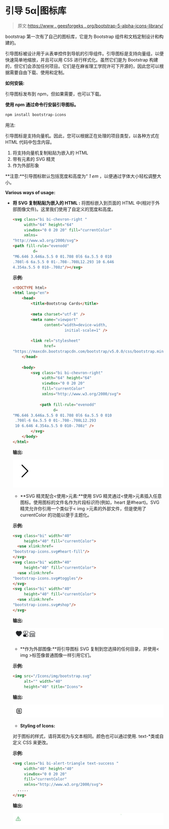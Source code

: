 # 引导 5α|图标库

> 原文:[https://www . geesforgeks . org/bootstrap-5-alpha-icons-library/](https://www.geeksforgeeks.org/bootstrap-5-alpha-icons-library/)

bootstrap 第一次有了自己的图标库，它是为 Bootstrap 组件和文档定制设计和构建的。

引导图标被设计用于从表单控件到导航的引导组件。引导图标是支持向量组，以便快速简单地缩放，并且可以用 CSS 进行样式化。虽然它们是为 Bootstrap 构建的，但它们会添加任何项目。它们是在麻省理工学院许可下开源的，因此您可以根据需要自由下载、使用和定制。

**如何安装:**

引导图标发布到 npm，但如果需要，也可以下载。

**使用 npm 通过命令行安装引导图标。**

```html
npm install bootstrap-icons
```

用法:

引导图标是支持向量机。因此，您可以根据正在处理的项目类型，以各种方式在 HTML 代码中包含内容。

1.  将支持向量机复制粘贴为嵌入的 HTML
2.  带有<use>元素的 SVG 精灵</use>
3.  作为外部形象

**注意:**引导图标默认包括宽度和高度为“ *1 em* ，以便通过字体大小轻松调整大小。

**Various ways of usage:**

*   **将 SVG 复制粘贴为嵌入的 HTML :** 将图标嵌入到页面的 HTML 中(相对于外部图像文件)。这里我们使用了自定义的宽度和高度。

    ```html
    <svg class="bi bi-chevron-right " 
         width="64" height="64" 
         viewBox="0 0 20 20" fill="currentColor" 
         xmlns=
    "http://www.w3.org/2000/svg">
    <path fill-rule="evenodd" 
             d=
    "M6.646 3.646a.5.5 0 01.708 0l6 6a.5.5 0 010 
    .708l-6 6a.5.5 0 01-.708-.708L12.293 10 6.646 
    4.354a.5.5 0 010-.708z"/></svg>
    ```

    **示例:**

    ```html
    <!DOCTYPE html>
    <html lang="en">
        <head>
            <title>Bootstrap Cards</title>

            <meta charset="utf-8" />
            <meta name="viewport" 
                  content="width=device-width,
                           initial-scale=1" />

            <link rel="stylesheet" 
                  href=
    "https://maxcdn.bootstrapcdn.com/bootstrap/v5.0.0/css/bootstrap.min.css" />
        </head>

        <body>
            <svg class="bi bi-chevron-right" 
                 width="64" height="64" 
                 viewBox="0 0 20 20" 
                 fill="currentColor" 
                 xmlns="http://www.w3.org/2000/svg">

                <path fill-rule="evenodd" 
                      d=
    "M6.646 3.646a.5.5 0 01.708 0l6 6a.5.5 0 010 
     .708l-6 6a.5.5 0 01-.708-.708L12.293 
     10 6.646 4.354a.5.5 0 010-.708z" />
            </svg>
        </body>
    </html>
    ```

    **输出:**

    ![](img/a1937d371bf6c6f489d0075d67f6d21c.png)

    *   **SVG 精灵配合<使用>元素:**使用 SVG 精灵通过<使用>元素插入任意图标。使用图标的文件名作为片段标识符(例如，heart 是#heart)。SVG 精灵允许你引用一个类似于< img >元素的外部文件，但是使用了 currentColor 的功能以便于主题化。

    **示例:**

    ```html
    <svg class="bi" width="40" 
         height="40" fill="currentColor">
      <use xlink:href=
    "bootstrap-icons.svg#heart-fill"/>
    </svg>
    <svg class="bi" width="40" 
         height="40" fill="currentColor">
      <use xlink:href=
    "bootstrap-icons.svg#toggles"/>
    </svg>
    <svg class="bi" width="40" 
         height="40" fill="currentColor">
      <use xlink:href=
    "bootstrap-icons.svg#shop"/>
    </svg>
    ```

    **输出:**

    ![](img/0ca09b89eb1e9b397395b5dad57e771b.png)

    *   **作为外部图像:**将引导图标 SVG 复制到您选择的任何目录，并使用< img >标签像普通图像一样引用它们。

    **示例:**

    ```html
    <img src="/Icons/img/bootstrap.svg" 
         alt="" width="40"
         height="40" title="Icons">
    ```

    **输出:**

    ![](img/9fd6775885af38d6d88ca0aaf73e1609.png)

    *   **Styling of Icons:**

    对于图标的样式，请将其视为与文本相同。颜色也可以通过使用. text-*类或自定义 CSS 来更改。

    **示例:**

    ```html
    <svg class="bi bi-alert-triangle text-success " 
         width="40" height="40" 
         viewBox="0 0 20 20"
         fill="currentColor"
         xmlns="http://www.w3.org/2000/svg">
      .....
    </svg>
    ```

    **输出:**

    ![](img/97673460b4098839994c382948a10c72.png)